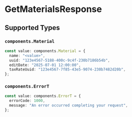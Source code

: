 # GetMaterialsResponse


## Supported Types

### `components.Material`

```typescript
const value: components.Material = {
  name: "<value>",
  uuid: "123e4567-5188-400c-9c4f-230b7186b54b",
  editDate: "2025-07-01 12:00:00",
  taxRateUuid: "123e4567-7f85-43e5-9074-230b7482d20b",
};
```

### `components.ErrorT`

```typescript
const value: components.ErrorT = {
  errorCode: 1000,
  message: "An error occurred completing your request",
};
```

